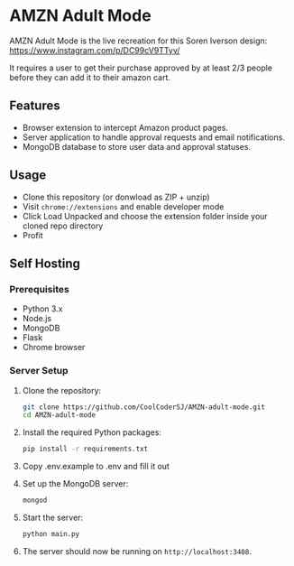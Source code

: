 # AMZN Adult Mode

AMZN Adult Mode is the live recreation for this Soren Iverson design: https://www.instagram.com/p/DC99cV9TTyv/

It requires a user to get their purchase approved by at least 2/3 people before they can add it to their amazon cart.

## Features

- Browser extension to intercept Amazon product pages.
- Server application to handle approval requests and email notifications.
- MongoDB database to store user data and approval statuses.

## Usage
- Clone this repository (or donwload as ZIP + unzip)
- Visit `chrome://extensions` and enable developer mode
- Click Load Unpacked and choose the extension folder inside your cloned repo directory
- Profit

## Self Hosting

### Prerequisites

- Python 3.x
- Node.js
- MongoDB
- Flask
- Chrome browser

### Server Setup

1. Clone the repository:
    
    ```bash
    git clone https://github.com/CoolCoderSJ/AMZN-adult-mode.git
    cd AMZN-adult-mode
    ```
2. Install the required Python packages:
    
    ```bash
    pip install -r requirements.txt
    ```
3. Copy .env.example to .env and fill it out
4. Set up the MongoDB server:
    
    ```bash
    mongod
    ```
5. Start the server:
    
    ```bash
    python main.py
    ```
6. The server should now be running on `http://localhost:3408`.
